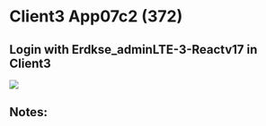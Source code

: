 # Client3 App07c2 (372)  
## Login with Erdkse_adminLTE-3-Reactv17 in Client3  
  
<img src="Apps/images/et0372-client3-app07c2.md_screen1.png" class="img4"><br>
  
## Notes:  
  
